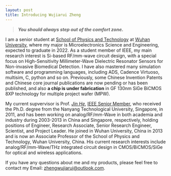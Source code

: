 ```yaml
---
layout: post
title: Introducing Wujiarui Zheng
---
```


> **_You should always step out of the comfort zone._**


I am a senior student at [School of Physics and Technology](http://physics.whu.edu.cn/en/Home.htm) at [Wuhan University](https://en.whu.edu.cn/), where my major is Microelectronics Science and Engineering, expected to graduate in 2022. As a student member of IEEE, my main research interest is Si-based RF/mm-wave circuit design, with a special focus on High-Sensitivity Millimeter-Wave Dielectric Resonator Sensors for Non-invasive Biomedical Detection. I have also mastered many simulation software and programming languages, including ADS, Cadence Virtuoso, multisim, C, python and so on. Previously, some Chinese Invention Patents and Chinese core journal publications are now pending or has been published, and also **a chip is under fabrication** in GF 130nm SiGe BiCMOS 8XP technology for multiple project wafer (MPW).

My current supvervisor is Prof. [_Jin He_](http://physics.whu.edu.cn/info/1053/2154.htm), [IEEE Senior Member](https://ieeexplore.ieee.org/author/37278606600), who received the Ph.D. degree from the Nanyang Technological University, Singapore, in 2011, and has been working on analog/RF/mm-Wave in both academia and industry during 2003-2013 in China and Singapore, respectively, holding positions of Engineer, Research Associate, Senior Research Engineer, Scientist, and Project Leader. He joined in Wuhan University, China in 2013 and is now an Associate Professor of the School of Physics and Technology, Wuhan University, China. His current research interests include analog/RF/mm-Wave/THz integrated circuit design in CMOS/BiCMOS/SiGe for optical and wireless applications.

If you have any questions about me and my products, please feel free to contact my Email: <zhengwujiarui@outlook.com>.